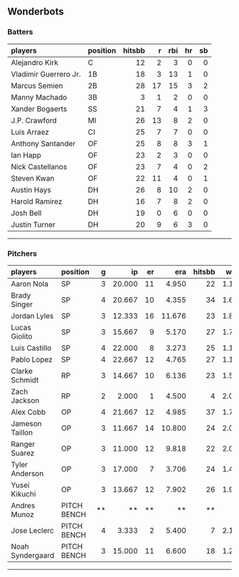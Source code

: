 ## Wonderbots

### Batters

 
|players               |position | hitsbb|  r| rbi| hr| sb| 
|:---------------------|:--------|------:|--:|---:|--:|--:| 
|Alejandro Kirk        |C        |     12|  2|   3|  0|  0| 
|Vladimir Guerrero Jr. |1B       |     18|  3|  13|  1|  0| 
|Marcus Semien         |2B       |     28| 17|  15|  3|  2| 
|Manny Machado         |3B       |      3|  1|   2|  0|  0| 
|Xander Bogaerts       |SS       |     21|  7|   4|  1|  3| 
|J.P. Crawford         |MI       |     26| 13|   8|  2|  0| 
|Luis Arraez           |CI       |     25|  7|   7|  0|  0| 
|Anthony Santander     |OF       |     25|  8|   8|  3|  1| 
|Ian Happ              |OF       |     23|  2|   3|  0|  0| 
|Nick Castellanos      |OF       |     23|  7|   4|  0|  2| 
|Steven Kwan           |OF       |     22| 11|   4|  0|  1| 
|Austin Hays           |DH       |     26|  8|  10|  2|  0| 
|Harold Ramirez        |DH       |     16|  7|   8|  2|  0| 
|Josh Bell             |DH       |     19|  0|   6|  0|  0| 
|Justin Turner         |DH       |     20|  9|   6|  3|  0| 


* * *

### Pitchers

 
|players          |position    |  g|     ip| er|    era| hitsbb|  whip| so|  w| sv| 
|:----------------|:-----------|--:|------:|--:|------:|------:|-----:|--:|--:|--:| 
|Aaron Nola       |SP          |  3| 20.000| 11|  4.950|     22| 1.100| 21|  1|  0| 
|Brady Singer     |SP          |  4| 20.667| 10|  4.355|     34| 1.645| 16|  1|  0| 
|Jordan Lyles     |SP          |  3| 12.333| 16| 11.676|     23| 1.865|  9|  0|  0| 
|Lucas Giolito    |SP          |  3| 15.667|  9|  5.170|     27| 1.723| 14|  1|  0| 
|Luis Castillo    |SP          |  4| 22.000|  8|  3.273|     25| 1.136| 33|  2|  0| 
|Pablo Lopez      |SP          |  4| 22.667| 12|  4.765|     27| 1.191| 27|  1|  0| 
|Clarke Schmidt   |RP          |  3| 14.667| 10|  6.136|     23| 1.568| 15|  1|  0| 
|Zach Jackson     |RP          |  2|  2.000|  1|  4.500|      4| 2.000|  3|  0|  0| 
|Alex Cobb        |OP          |  4| 21.667| 12|  4.985|     37| 1.708| 19|  2|  0| 
|Jameson Taillon  |OP          |  3| 11.667| 14| 10.800|     24| 2.057|  7|  0|  0| 
|Ranger Suarez    |OP          |  3| 11.000| 12|  9.818|     22| 2.000| 13|  0|  0| 
|Tyler Anderson   |OP          |  3| 17.000|  7|  3.706|     24| 1.412|  6|  1|  0| 
|Yusei Kikuchi    |OP          |  3| 13.667| 12|  7.902|     26| 1.902| 15|  0|  0| 
|Andres Munoz     |PITCH BENCH | **|     **| **|     **|     **|    **| **| **| **| 
|Jose Leclerc     |PITCH BENCH |  4|  3.333|  2|  5.400|      7| 2.100|  5|  0|  0| 
|Noah Syndergaard |PITCH BENCH |  3| 15.000| 11|  6.600|     18| 1.200| 12|  0|  0| 


* * *


